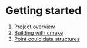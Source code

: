 # Getting started

1.  [Project overview](man/1.project-structure.md)
2.  [Building with cmake](man/2.cmake-build.md)
3.  [Point could data structures](man/3.adaptors.md)
